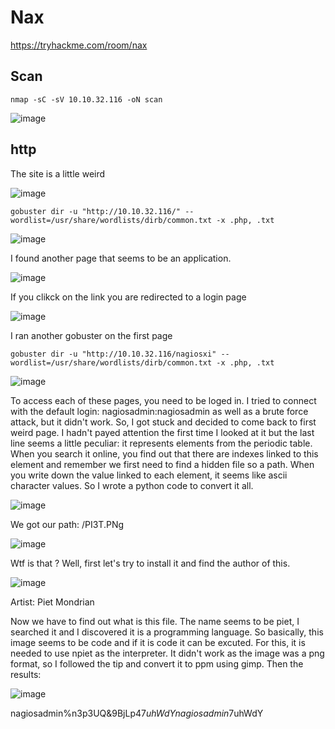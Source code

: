 # Nax

https://tryhackme.com/room/nax

## Scan

`nmap -sC -sV 10.10.32.116 -oN scan`

![image](https://github.com/Roqlane/writeups/assets/78229498/aadacffe-1f0a-46e8-8061-c4e9ef7b4092)

## http

The site is a little weird

![image](https://github.com/Roqlane/writeups/assets/78229498/ae00538c-a1e6-47e5-9276-4e07d3f637fc)

`gobuster dir -u "http://10.10.32.116/" --wordlist=/usr/share/wordlists/dirb/common.txt -x .php, .txt`

![image](https://github.com/Roqlane/writeups/assets/78229498/e882a59d-f26f-4b2a-acd2-c0316c443315)

I found another page that seems to be an application.

![image](https://github.com/Roqlane/writeups/assets/78229498/c946500a-908c-4bd6-8b49-5e83d9a3ca57)

If you clikck on the link you are redirected to a login page

![image](https://github.com/Roqlane/writeups/assets/78229498/c7659a2f-b1b5-4743-a32c-b8216fd47431)

I ran another gobuster on the first page

`gobuster dir -u "http://10.10.32.116/nagiosxi" --wordlist=/usr/share/wordlists/dirb/common.txt -x .php, .txt`

![image](https://github.com/Roqlane/writeups/assets/78229498/982586f2-de80-451c-90fb-3ed665cd5cf7)

To access each of these pages, you need to be loged in. I tried to connect with the default login: nagiosadmin:nagiosadmin as well as a brute force attack, but it didn't work. So, I got stuck and decided to come back to first weird page. I hadn't payed attention the first time I looked at it but the last line seems a little peculiar: it represents elements from the periodic table. When you search it online, you find out that there are indexes linked to this element and remember we first need to find a hidden file so a path. When you write down the value linked to each element, it seems like ascii character values. So I wrote a python code to convert it all.

![image](https://github.com/Roqlane/writeups/assets/78229498/5166c01a-c05f-4a3a-aab3-0ec0c13d8ac6)

We got our path: /PI3T.PNg

![image](https://github.com/Roqlane/writeups/assets/78229498/70797a86-55a1-4b1c-8eeb-943d7b3b449c)

Wtf is that ? Well, first let's try to install it and find the author of this.

![image](https://github.com/Roqlane/writeups/assets/78229498/46c917d1-e6a7-40e4-95f2-887049c309ce)

Artist: Piet Mondrian

Now we have to find out what is this file. The name seems to be piet, I searched it and I discovered it is a programming language. So basically, this image seems to be code and if it is code it can be excuted. For this, it is needed to use npiet as the interpreter. It didn't work as the image was a png format, so I followed the tip and convert it to ppm using gimp. Then the results:

![image](https://github.com/Roqlane/writeups/assets/78229498/18074964-0254-4a3f-bd42-346cb23cbe85)

nagiosadmin%n3p3UQ&9BjLp4$7uhWdYnagiosadmin%n3p3UQ&9BjLp4$7uhWdY

